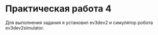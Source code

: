 # Практическая работа 4
Для выполнения задания я установил ev3dev2 и симулятор робота ev3dev2simulator.

